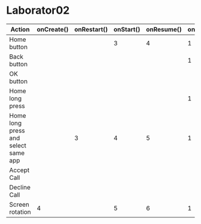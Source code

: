 # Laborator02

| Action | onCreate() | onRestart()	| onStart()	| onResume() | onPause() | onStop() | onDestroy() |
| --- | --- | --- | --- | --- | --- | --- | --- | 
| Home button |  |  | 3 | 4 | 1 | 2 |  |
| Back button |  |  |  |  | 1 | 2 | 3 |
| OK button |  |  |  |  |  |  |  |
| Home long press |  |  |  |  | 1 | 2 |  |
| Home long press and select same app |  | 3 | 4 | 5 | 1 | 2 |  |
| Accept Call |  |  |  |  |  |  |  |
| Decline Call |  |  |  |  |  |  |  |
| Screen rotation | 4 |  | 5 | 6 | 1 | 2 | 3 |

